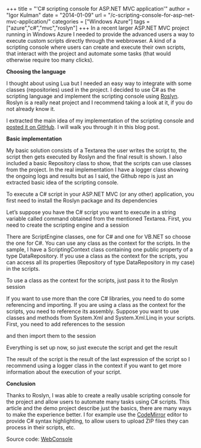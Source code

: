 +++
title = "'C# scripting console for ASP.NET MVC application'"
author = "Igor Kulman"
date = "2014-01-09"
url = "/c-scripting-console-for-asp-net-mvc-application/"
categories = ["Windows Azure"]
tags = ["azure","c#","mvc","roslyn"]
+++
In a recent larger ASP.NET MVC project running in Windows Azure I needed to provide the advanced users a way to execute custom scripts directly through the webbrowser. A kind of a scripting console where users can create and execute their own scripts, that interact with the project and automate some tasks (that would otherwise require too many clicks).

**Choosing the language**

I thought about using Lua but I needed an easy way to integrate with some classes (repositories) used in the project. I decided to use C# as the scripting language and implement the scripting console using [Roslyn][1]. Roslyn is a really neat project and I recommend taking a look at it, if you do not already know it.

I extracted the main idea of my implementation of the scripting console and [posted it on GitHub][2]. I will walk you through it in this blog post.

<!--more-->

**Basic implementation**

My basic solution consists of a Textarea the user writes the script to, the script then gets executed by Roslyn and the final result is shown. I also included a basic Repository class to show, that the scripts can use classes from the project. In the real implementation I have a logger class showing the ongoing logs and results but as I said, the Github repo is just an extracted basic idea of the scripting console.

To execute a C# script in your ASP.NET MVC (or any other) application, you first need to install the Roslyn package and its dependencies

<script src="https://gist.github.com/igorkulman/8159321.js?file=roslyn-nuget.ps"></script>

Let&#8217;s suppose you have the C# script you want to execute in a string variable called command obtained from the mentioned Textarea. First, you need to create the scripting engine and a session

There are ScriptEngine classes, one for C# and one for VB.NET so choose the one for C#. You can use any class as the context for the scripts. In the sample, I have a ScriptingContext class containing one public property of a type DataRepository. If you use a class as the context for the scripts, you can access all its properties (Repository of type DataRepository in my case) in the scripts.

To use a class as the context for the scripts, just pass it to the Roslyn session

<script src="https://gist.github.com/igorkulman/8159321.js?file=roslyn-session.cs"></script>

If you want to use more than the core C# libraries, you need to do some referencing and importing. If you are using a class as the context for the scripts, you need to reference its assembly. Suppose you want to use classes and methods from System.Xml and System.Xml.Linq in your scripts. First, you need to add references to the session

<script src="https://gist.github.com/igorkulman/8159321.js?file=roslyn-context.cs"></script>

and then import them to the session

<script src="https://gist.github.com/igorkulman/8159321.js?file=roslyn-import.cs"></script>

Everything is set up now, so just execute the script and get the result

<script src="https://gist.github.com/igorkulman/8159321.js?file=roslyn-exec.cs"></script>

The result of the script is the result of the last expression of the script so I recommend using a logger class in the context if you want to get more information about the execution of your script.

**Conclusion**

Thanks to Roslyn, I was able to create a really usable scripting console for the project and allow users to automate many tasks using C# scripts. This article and the demo project describe just the basics, there are many ways to make the experience better. I for example use the [CodeMirror][3] editor to provide C# syntax highlighting, to allow users to upload ZIP files they can process in their scripts, etc.

Source code: [WebConsole][4]

 [1]: http://msdn.microsoft.com/en-us/vstudio/roslyn.aspx
 [2]: http://igorkulman.github.io/WebConsole/
 [3]: http://codemirror.net/
 [4]: https://github.com/igorkulman/WebConsole
